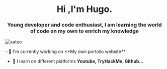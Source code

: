 <h1 align="center">Hi ,I'm Hugo.</h1>
<h3 align="center">Young developer and code enthusiast, I am learning the world of code on my own to enrich my knowledge</h3>
<p align="left"><img src=https://komarev.com/ghpvc/?username=xatoo&label=Profile%20views&color=0e75b6&style=flat" alt="xatoo" /></p>
- 🔭 I'm currently working on **My own portolio website**

- 🤝 I learn on different platforms **Youtube, TryHackMe, Github...**
 
